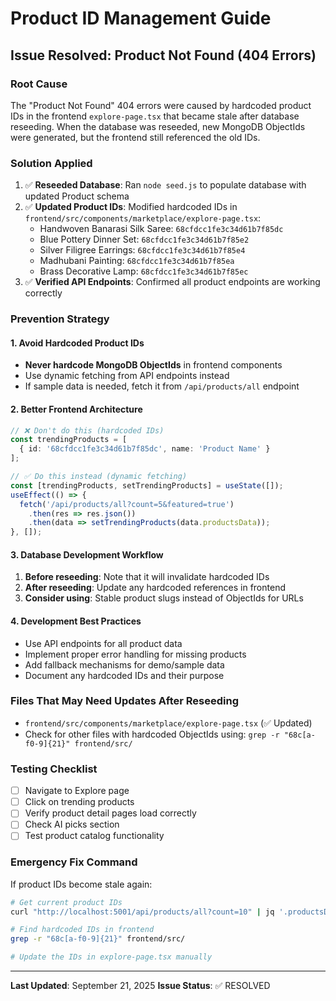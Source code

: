 # Product ID Management Guide

## Issue Resolved: Product Not Found (404 Errors)

### Root Cause
The "Product Not Found" 404 errors were caused by hardcoded product IDs in the frontend `explore-page.tsx` that became stale after database reseeding. When the database was reseeded, new MongoDB ObjectIds were generated, but the frontend still referenced the old IDs.

### Solution Applied
1. ✅ **Reseeded Database**: Ran `node seed.js` to populate database with updated Product schema
2. ✅ **Updated Product IDs**: Modified hardcoded IDs in `frontend/src/components/marketplace/explore-page.tsx`:
   - Handwoven Banarasi Silk Saree: `68cfdcc1fe3c34d61b7f85dc`
   - Blue Pottery Dinner Set: `68cfdcc1fe3c34d61b7f85e2`
   - Silver Filigree Earrings: `68cfdcc1fe3c34d61b7f85e4`
   - Madhubani Painting: `68cfdcc1fe3c34d61b7f85ea`
   - Brass Decorative Lamp: `68cfdcc1fe3c34d61b7f85ec`
3. ✅ **Verified API Endpoints**: Confirmed all product endpoints are working correctly

### Prevention Strategy

#### 1. Avoid Hardcoded Product IDs
- **Never hardcode MongoDB ObjectIds** in frontend components
- Use dynamic fetching from API endpoints instead
- If sample data is needed, fetch it from `/api/products/all` endpoint

#### 2. Better Frontend Architecture
```typescript
// ❌ Don't do this (hardcoded IDs)
const trendingProducts = [
  { id: '68cfdcc1fe3c34d61b7f85dc', name: 'Product Name' }
];

// ✅ Do this instead (dynamic fetching)
const [trendingProducts, setTrendingProducts] = useState([]);
useEffect(() => {
  fetch('/api/products/all?count=5&featured=true')
    .then(res => res.json())
    .then(data => setTrendingProducts(data.productsData));
}, []);
```

#### 3. Database Development Workflow
1. **Before reseeding**: Note that it will invalidate hardcoded IDs
2. **After reseeding**: Update any hardcoded references in frontend
3. **Consider using**: Stable product slugs instead of ObjectIds for URLs

#### 4. Development Best Practices
- Use API endpoints for all product data
- Implement proper error handling for missing products
- Add fallback mechanisms for demo/sample data
- Document any hardcoded IDs and their purpose

### Files That May Need Updates After Reseeding
- `frontend/src/components/marketplace/explore-page.tsx` (✅ Updated)
- Check for other files with hardcoded ObjectIds using: `grep -r "68c[a-f0-9]{21}" frontend/src/`

### Testing Checklist
- [ ] Navigate to Explore page
- [ ] Click on trending products
- [ ] Verify product detail pages load correctly
- [ ] Check AI picks section
- [ ] Test product catalog functionality

### Emergency Fix Command
If product IDs become stale again:
```bash
# Get current product IDs
curl "http://localhost:5001/api/products/all?count=10" | jq '.productsData[] | {_id, name}'

# Find hardcoded IDs in frontend
grep -r "68c[a-f0-9]{21}" frontend/src/

# Update the IDs in explore-page.tsx manually
```

---
**Last Updated**: September 21, 2025
**Issue Status**: ✅ RESOLVED
